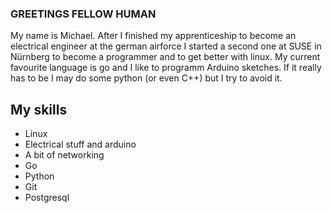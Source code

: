 ### GREETINGS FELLOW HUMAN

My name is Michael. After I finished my apprenticeship to become an electrical engineer at the german airforce I started a second one at SUSE in Nürnberg to become a programmer and to get better with linux.
My current favourite language is go and I like to programm Arduino sketches. If it really has to be I may do some python (or even C++) but I try to avoid it. 

## My skills

* Linux 
* Electrical stuff and arduino
* A bit of networking
* Go
* Python
* Git 
* Postgresql
